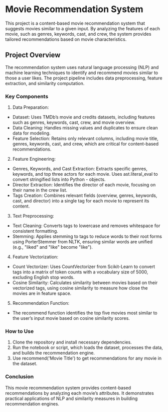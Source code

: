 # Movie Recommendation System

This project is a content-based movie recommendation system that suggests movies similar to a given input. By analyzing the features of each movie, such as genres, keywords, cast, and crew, the system provides tailored recommendations based on movie characteristics.
## Project Overview

The recommendation system uses natural language processing (NLP) and machine learning techniques to identify and recommend movies similar to those a user likes. The project pipeline includes data preprocessing, feature extraction, and similarity computation.

### Key Components

1. Data Preparation:
- Dataset: Uses TMDb’s movie and credits datasets, including features such as genres, keywords, cast, crew, and movie overview.
- Data Cleaning: Handles missing values and duplicates to ensure clean data for modeling.
- Feature Selection: Retains only relevant columns, including movie title, genres, keywords, cast, and crew, which are critical for content-based recommendations.

2. Feature Engineering:
- Genres, Keywords, and Cast Extraction: Extracts specific genres, keywords, and top three actors for each movie. Uses ast.literal_eval to convert stringified lists into Python - objects.
- Director Extraction: Identifies the director of each movie, focusing on their name in the crew list.
- Tags Creation: Combines relevant fields (overview, genres, keywords, cast, and director) into a single tag for each movie to represent its content.

3. Text Preprocessing:
- Text Cleaning: Converts tags to lowercase and removes whitespace for consistent formatting.
- Stemming: Applies stemming to tags to reduce words to their root forms using PorterStemmer from NLTK, ensuring similar words are unified (e.g., "liked" and "like" become "like").

4. Feature Vectorization:
- Count Vectorizer: Uses CountVectorizer from Scikit-Learn to convert tags into a matrix of token counts with a vocabulary size of 5000, excluding English stop words.
- Cosine Similarity: Calculates similarity between movies based on their vectorized tags, using cosine similarity to measure how close the movies are in feature space.

5. Recommendation Function:
- The recommend function identifies the top five movies most similar to the user’s input movie based on cosine similarity scores.

### How to Use
1. Clone the repository and install necessary dependencies.
2. Run the notebook or script, which loads the dataset, processes the data, and builds the recommendation engine.
3. Use recommend('Movie Title') to get recommendations for any movie in the dataset.
### Conclusion
This movie recommendation system provides content-based recommendations by analyzing each movie’s attributes. It demonstrates practical applications of NLP and similarity measures in building recommendation engines.
